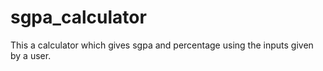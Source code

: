 # sgpa_calculator
This a calculator which gives sgpa and percentage using the inputs given by a user.
